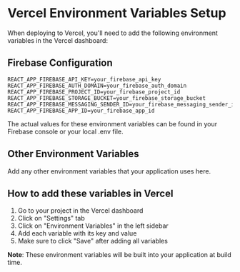 # Vercel Environment Variables Setup

When deploying to Vercel, you'll need to add the following environment variables in the Vercel dashboard:

## Firebase Configuration
```
REACT_APP_FIREBASE_API_KEY=your_firebase_api_key
REACT_APP_FIREBASE_AUTH_DOMAIN=your_firebase_auth_domain
REACT_APP_FIREBASE_PROJECT_ID=your_firebase_project_id
REACT_APP_FIREBASE_STORAGE_BUCKET=your_firebase_storage_bucket
REACT_APP_FIREBASE_MESSAGING_SENDER_ID=your_firebase_messaging_sender_id
REACT_APP_FIREBASE_APP_ID=your_firebase_app_id
```

The actual values for these environment variables can be found in your Firebase console or your local .env file.

## Other Environment Variables
Add any other environment variables that your application uses here.

## How to add these variables in Vercel
1. Go to your project in the Vercel dashboard
2. Click on "Settings" tab
3. Click on "Environment Variables" in the left sidebar
4. Add each variable with its key and value
5. Make sure to click "Save" after adding all variables

**Note**: These environment variables will be built into your application at build time.
